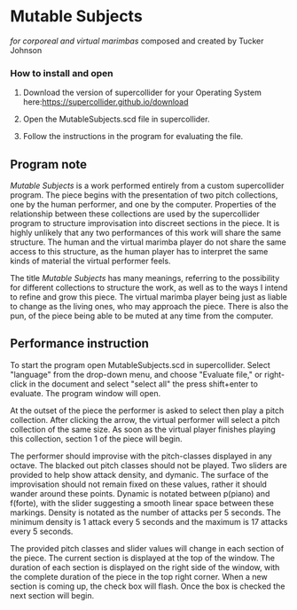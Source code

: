 # Mutable Subjects
*for corporeal and virtual marimbas*
composed and created by Tucker Johnson

### How to install and open

1. Download the version of supercollider for your Operating System here:https://supercollider.github.io/download

2. Open the MutableSubjects.scd file in supercollider.

3. Follow the instructions in the program for evaluating the file.


## Program note
*Mutable Subjects* is a work performed entirely from a custom supercollider program. The piece begins with the presentation of two pitch collections, one by the human performer, and one by the computer. Properties of the relationship between these collections are used by the supercollider program to structure improvisation into  discreet sections in the piece. It is highly unlikely that any two performances of this work will share the same structure. The human and the virtual marimba player do not share the same access to this structure, as the human player has to interpret the same kinds of material the virtual performer feels.

The title *Mutable Subjects* has many meanings, referring to the possibility for different collections to structure the work, as well as to the ways I intend to refine and grow this piece. The virtual marimba player being just as liable to change as the living ones, who may approach the piece. There is also the pun, of the piece being able to be muted at any time from the computer.


## Performance instruction

To start the program open MutableSubjects.scd in supercollider. Select "language" from the drop-down menu, and choose "Evaluate file," or right-click in the document and select "select all" the press shift+enter to evaluate. The program window will open.

At the outset of the piece the performer is asked to select then play a pitch collection.
After clicking the arrow, the virtual performer will select a pitch collection of the same size.
As soon as the virtual player finishes playing this collection, section 1 of the piece will begin.

The performer should improvise with the pitch-classes displayed in any octave.
The blacked out pitch classes should not be played.
Two sliders are provided to help show attack density, and dymanic.
The surface of the improvisation should not remain fixed on these values, rather it should wander around these points.
Dynamic is notated between p(piano) and f(forte), with the slider suggesting a smooth linear space between these markings.
Density is notated as the number of attacks per 5 seconds.
The minimum density is 1 attack every 5 seconds and the maximum is 17 attacks every 5 seconds.

The provided pitch classes and slider values will change in each section of the piece.
The current section is displayed at the top of the window.
The duration of each section is displayed on the right side of the window, with the complete duration of the piece in the top right corner.
When a new section is coming up, the check box will flash. Once the box is checked the next section will begin.
